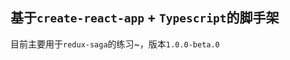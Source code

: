 ## 基于<code>create-react-app</code> + <code>Typescript</code>的脚手架

目前主要用于<code>redux-saga</code>的练习~，版本<code>1.0.0-beta.0</code>